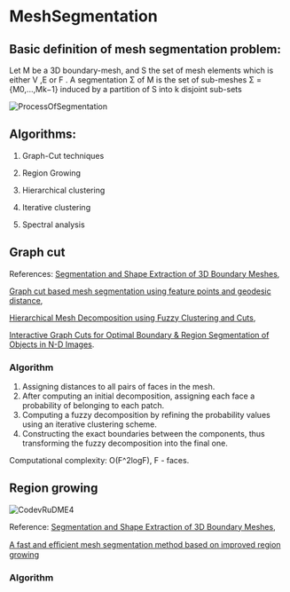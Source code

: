 # MeshSegmentation

## Basic definition of mesh segmentation problem:

Let M be a 3D boundary-mesh, and S the set of mesh elements which is either V ,E or F . A segmentation Σ of M is the set of sub-meshes Σ ={M0,...,Mk−1} induced by a partition of S into k disjoint sub-sets

![ProcessOfSegmentation](https://user-images.githubusercontent.com/64921559/136804832-459d4cea-d97f-4742-ad1f-6594a26d4ab3.jpg)


## Algorithms:
  1) Graph-Cut techniques

  2) Region Growing

  3) Hierarchical clustering

  4) Iterative clustering

  5) Spectral analysis


## Graph cut

References: 
[Segmentation and Shape Extraction of 3D Boundary Meshes](https://github.com/timofeysaybel/MeshSegmentation/files/7322933/Segmentation.and.Shape.Extraction.of.3D.Boundary.Meshes.pdf), 

[Graph cut based mesh segmentation using feature points and geodesic distance](https://github.com/timofeysaybel/MeshSegmentation/files/7322936/Graph.cut.based.mesh.segmentation.using.feature.points.and.geodesic.distance.pdf), 

[Hierarchical Mesh Decomposition using Fuzzy Clustering and Cuts](https://github.com/timofeysaybel/MeshSegmentation/files/7322938/Hierarchical.Mesh.Decomposition.using.Fuzzy.Clustering.and.Cuts.pdf), 

[Interactive Graph Cuts for Optimal Boundary & Region Segmentation of Objects in N-D Images](https://github.com/timofeysaybel/MeshSegmentation/files/7322939/Interactive.Graph.Cuts.for.Optimal.Boundary.Region.Segmentation.of.Objects.in.N-D.Images.pdf).


### Algorithm

  1. Assigning distances to all pairs of faces in the mesh.
  2. After computing an initial decomposition, assigning each face a probability of belonging to each patch.
  3. Computing a fuzzy decomposition by refining the probability values using an iterative clustering scheme.
  4. Constructing the exact boundaries between the components, thus transforming the fuzzy decomposition into the final one.

Computational complexity: O(F^2logF), F - faces.

## Region growing

![CodevRuDME4](https://user-images.githubusercontent.com/64921559/136807392-af47ab47-7039-421c-a66e-98463fc9f3c2.jpg)


Reference:
[Segmentation and Shape Extraction of 3D Boundary Meshes](https://github.com/timofeysaybel/MeshSegmentation/files/7323103/Segmentation.and.Shape.Extraction.of.3D.Boundary.Meshes.pdf),

[A fast and eﬃcient mesh segmentation method based on
improved region growing](https://github.com/timofeysaybel/MeshSegmentation/files/7323108/A.fast.and.e.cient.mesh.segmentation.method.based.on.improved.region.growing.pdf)


### Algorithm

